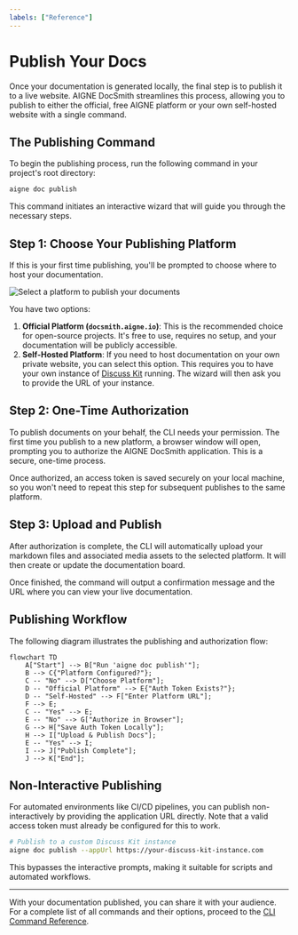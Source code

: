 ```yaml
---
labels: ["Reference"]
---
```


# Publish Your Docs

Once your documentation is generated locally, the final step is to publish it to a live website. AIGNE DocSmith streamlines this process, allowing you to publish to either the official, free AIGNE platform or your own self-hosted website with a single command.

## The Publishing Command

To begin the publishing process, run the following command in your project's root directory:

```bash
aigne doc publish
```

This command initiates an interactive wizard that will guide you through the necessary steps.

## Step 1: Choose Your Publishing Platform

If this is your first time publishing, you'll be prompted to choose where to host your documentation.

![Select a platform to publish your documents](https://docsmith.aigne.io/image-bin/uploads/9fd929060b5abe13d03cf5eb7aea85aa.png)

You have two options:

1.  **Official Platform (`docsmith.aigne.io`)**: This is the recommended choice for open-source projects. It's free to use, requires no setup, and your documentation will be publicly accessible.
2.  **Self-Hosted Platform**: If you need to host documentation on your own private website, you can select this option. This requires you to have your own instance of [Discuss Kit](https://docsmith.aigne.io) running. The wizard will then ask you to provide the URL of your instance.

## Step 2: One-Time Authorization

To publish documents on your behalf, the CLI needs your permission. The first time you publish to a new platform, a browser window will open, prompting you to authorize the AIGNE DocSmith application. This is a secure, one-time process.

Once authorized, an access token is saved securely on your local machine, so you won't need to repeat this step for subsequent publishes to the same platform.

## Step 3: Upload and Publish

After authorization is complete, the CLI will automatically upload your markdown files and associated media assets to the selected platform. It will then create or update the documentation board.

Once finished, the command will output a confirmation message and the URL where you can view your live documentation.

## Publishing Workflow

The following diagram illustrates the publishing and authorization flow:

```mermaid
flowchart TD
    A["Start"] --> B["Run 'aigne doc publish'"];
    B --> C{"Platform Configured?"};
    C -- "No" --> D["Choose Platform"];
    D -- "Official Platform" --> E{"Auth Token Exists?"};
    D -- "Self-Hosted" --> F["Enter Platform URL"];
    F --> E;
    C -- "Yes" --> E;
    E -- "No" --> G["Authorize in Browser"];
    G --> H["Save Auth Token Locally"];
    H --> I["Upload & Publish Docs"];
    E -- "Yes" --> I;
    I --> J["Publish Complete"];
    J --> K["End"];
```

## Non-Interactive Publishing

For automated environments like CI/CD pipelines, you can publish non-interactively by providing the application URL directly. Note that a valid access token must already be configured for this to work.

```bash
# Publish to a custom Discuss Kit instance
aigne doc publish --appUrl https://your-discuss-kit-instance.com
```

This bypasses the interactive prompts, making it suitable for scripts and automated workflows.

---

With your documentation published, you can share it with your audience. For a complete list of all commands and their options, proceed to the [CLI Command Reference](./cli-reference.md).